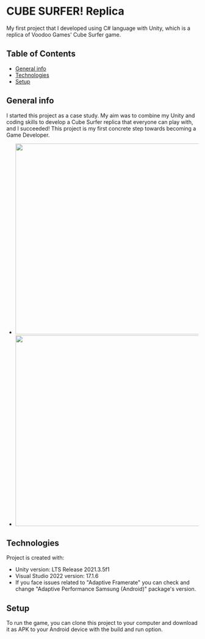 # CUBE SURFER! Replica
My first project that I developed using C# language with Unity, which is a replica of Voodoo Games' Cube Surfer game.
## Table of Contents
- [General info](#general-info)
- [Technologies](#technologies)
- [Setup](#setup)

## General info
I started this project as a case study. My aim was to combine my Unity and coding skills to develop a Cube Surfer replica that everyone can play with, and I succeeded! This project is my first concrete step towards becoming a Game Developer.
* <img src="https://user-images.githubusercontent.com/105501017/177304051-7b8f412a-7abe-4156-93f5-1043d5d864fd.jpeg" width="500">
* <img src="https://user-images.githubusercontent.com/105501017/177304061-45dc3e89-b8bf-422f-bab9-99cd2c4c7f00.jpeg" width="500">

## Technologies
Project is created with:
* Unity version: LTS Release 2021.3.5f1
* Visual Studio 2022 version: 17.1.6
* If you face issues related to "Adaptive Framerate" you can check and change "Adaptive Performance Samsung (Android)" package's version.

## Setup
To run the game, you can clone this project to your computer and download it as APK to your Android device with the build and run option.
